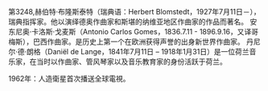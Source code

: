 第3248,赫伯特·布隆斯泰特（瑞典语：Herbert Blomstedt，1927年7月11日－），瑞典指挥家。他以演绎德奥作曲家和斯堪的纳维亚地区作曲家的作品而著名。
安东尼奥·卡洛斯·戈麦斯（Antonio Carlos Gomes，1836.7.11 - 1896.9.16，又译哥梅斯），巴西作曲家。是历史上第一个在欧洲获得声誉的出身新世界作曲家。
丹尼尔·德·朗格（Daniël de Lange，1841年7月11日 – 1918年1月31日）是一位荷兰音乐家，在当时以作曲家、管风琴家以及音乐教育家的身份活跃于荷兰。

1962年：人造衛星首次播送全球電視。